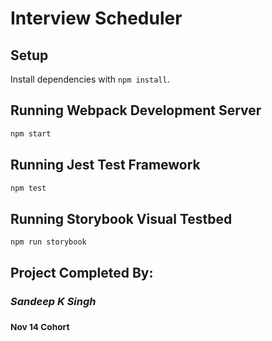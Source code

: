# Interview Scheduler

## Setup

Install dependencies with `npm install`.

## Running Webpack Development Server

```sh
npm start
```

## Running Jest Test Framework

```sh
npm test
```

## Running Storybook Visual Testbed

```sh
npm run storybook
```

## Project Completed By: 
### **_Sandeep K Singh_**
### <sub>Nov 14 Cohort</sub>


